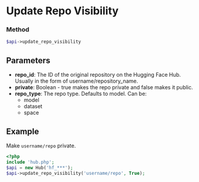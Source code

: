 # Update Repo Visibility

### Method

```php
$api->update_repo_visibility
```

## Parameters

* **repo_id**: The ID of the original repository on the Hugging Face Hub. Usually in the form of username/repository_name.
* **private**: Boolean - true makes the repo private and false makes it public.
* **repo_type**: The repo type. Defaults to model. Can be:
  * model
  * dataset
  * space

## Example

Make `username/repo` private.

```php
<?php
include 'hub.php';
$api = new Hub('hf_***');
$api->update_repo_visibility('username/repo', True);
```